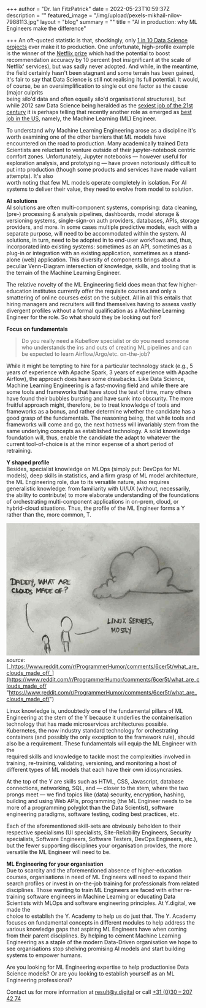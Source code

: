 +++
author = "Dr. Ian FitzPatrick"
date = 2022-05-23T10:59:37Z
description = ""
featured_image = "/img/upload/pexels-mikhail-nilov-7988113.jpg"
layout = "blog"
summary = ""
title = "AI in production: why ML Engineers make the difference"

+++
An oft-quoted statistic is that, shockingly, only [1 in 10 Data Science projects](https://venturebeat.com/2019/07/19/why-do-87-of-data-science-projects-never-make-it-into-production/ "https://venturebeat.com/2019/07/19/why-do-87-of-data-science-projects-never-make-it-into-production/") ever make it to production. One unfortunate, high-profile example is the winner of the [Netflix prize](https://www.wired.com/2012/04/netflix-prize-costs/ "https://www.wired.com/2012/04/netflix-prize-costs/") which had the potential to boost recommendation accuracy by 10 percent (not insignificant at the scale of Netflix' services), but was sadly never adopted. And while, in the meantime, the field certainly hasn't been stagnant and some terrain has been gained, it's fair to say that Data Science is still not realising its full potential. It would, of course, be an oversimplification to single out one factor as the cause (major culprits  
being silo'd data and often equally silo'd organisational structures), but while 2012 saw Data Science being heralded as the [sexiest job of the 21st century](https://hbr.org/2012/10/data-scientist-the-sexiest-job-of-the-21st-century "https://hbr.org/2012/10/data-scientist-the-sexiest-job-of-the-21st-century") it is perhaps telling that recently another role as emerged as [best job in the US](https://www.forbes.com/sites/louiscolumbus/2019/03/17/machine-learning-engineer-is-the-best-job-in-the-u-s-according-to-indeed/?sh=14324857bb0a "https://www.forbes.com/sites/louiscolumbus/2019/03/17/machine-learning-engineer-is-the-best-job-in-the-u-s-according-to-indeed/?sh=14324857bb0a"), namely, the Machine Learning (ML) Engineer.

To understand why Machine Learning Engineering arose as a discipline it's worth examining one of the other barriers that ML models have encountered on the road to production. Many academically trained Data Scientists are reluctant to venture outside of their jupyter-notebook centric comfort zones. Unfortunately, Jupyter notebooks — however useful for exploration analysis, and prototyping — have proven notoriously difficult to put into production (though some products and services have made valiant attempts). It's also  
worth noting that few ML models operate completely in isolation. For AI systems to deliver their value, they need to evolve from model to solution.

**AI solutions**  
AI solutions are often multi-component systems, comprising: data cleaning, (pre-) processing & analysis pipelines, dashboards, model storage & versioning systems, single-sign-on auth providers, databases, APIs, storage providers, and more. In some cases multiple predictive models, each with a separate purpose, will need to be accommodated within the system. AI  
solutions, in turn, need to be adopted in to end-user workflows and, thus, incorporated into existing systems: sometimes as an API, sometimes as a plug-in or integration with an existing application, sometimes as a stand-alone (web) application. This diversity of components brings about a peculiar Venn-Diagram intersection of knowledge, skills, and tooling that is the terrain of the Machine Learning Engineer.

The relative novelty of the ML Engineering field does mean that few higher-education institutes currently offer the requisite courses and only a smattering of online courses exist on the subject. All in all this entails that hiring managers and recruiters will find themselves having to assess vastly divergent profiles without a formal qualification as a Machine Learning Engineer for the role. So what should they be looking out for?

**Focus on fundamentals**

> Do you really need a Kubeflow specialist or do you need someone who understands the ins and outs of creating ML pipelines and can be expected to learn Airflow/Argo/etc. on-the-job?

While it might be tempting to hire for a particular technology stack (e.g., 5 years of experience with Apache Spark, 3 years of experience with Apache Airflow), the approach does have some drawbacks. Like Data Science, Machine Learning Engineering is a fast-moving field and while there are some tools and frameworks that have stood the test of time, many others have found their bubbles bursting and have sunk into obscurity. The more fruitful approach might, therefore, be to treat knowledge of tools and frameworks as a bonus, and rather determine whether the candidate has a good grasp of the fundamentals. The reasoning being, that while tools and frameworks will come and go, the next hotness will invariably stem from the same underlying concepts as established technology. A solid knowledge  
foundation will, thus, enable the candidate the adapt to whatever the current tool-of-choice is at the minor expense of a short period of retraining.

**Y shaped profile**  
Besides, specialist knowledge on MLOps (simply put: DevOps for ML models), deep skills in statistics, and a firm grasp of ML model architecture, the ML Engineering role, due to its versatile nature, also requires generalistic knowledge: from familiarity with UI/UX (without, necessarily, the ability to contribute) to more elaborate understanding of the foundations of orchestrating multi-component applications in on-prem, cloud, or  
hybrid-cloud situations. Thus, the profile of the ML Engineer forms a Y rather than the, more common, T.

![](/img/upload/blog-y-digital.jpg)  
_source:_ [_https://www.reddit.com/r/ProgrammerHumor/comments/6cer5t/what_are_clouds_made_of/_](https://www.reddit.com/r/ProgrammerHumor/comments/6cer5t/what_are_clouds_made_of/ "https://www.reddit.com/r/ProgrammerHumor/comments/6cer5t/what_are_clouds_made_of/")

Linux knowledge is, undoubtedly one of the fundamental pillars of ML Engineering at the stem of the Y because it underlies the containerisation technology that has made microservices architectures possible. Kubernetes, the now industry standard technology for orchestrating containers (and possibly the only exception to the framework rule), should also be a requirement. These fundamentals will equip the ML Engineer with the  
required skills and knowledge to tackle most the complexities involved in training, re-training, validating, versioning, and monitoring a host of different types of ML models that each have their own idiosyncrasies.

At the top of the Y are skills such as HTML, CSS, Javascript, database connections, networking, SQL, and — closer to the stem, where the two prongs meet — we find topics like (data) security, encryption, hashing, building and using Web APIs, programming (the ML Engineer needs to be more of a programming polyglot than the Data Scientist), software  
engineering paradigms, software testing, coding best practices, etc.

Each of the aforementioned skill-sets are obviously beholden to their respective specialisms (UI specialists, Site-Reliability Engineers, Security specialists, Software Engineers, Software Testers, DevOps Engineers, etc.), but the fewer supporting disciplines your organisation provides, the more versatile the ML Engineer will need to be.

**ML Engineering for your organisation**  
Due to scarcity and the aforementioned absence of higher-education courses, organisations in need of ML Engineers will need to expand their search profiles or invest in on-the-job training for professionals from related disciplines. Those wanting to train ML Engineers are faced with either re-training software engineers in Machine Learning or educating Data Scientists with MLOps and software engineering principles. At Y.digital, we made the  
choice to establish the Y. Academy to help us do just that. The Y. Academy focuses on fundamental concepts in different modules to help address the various knowledge gaps that aspiring ML Engineers have when coming from their parent disciplines. By helping to cement Machine Learning Engineering as a staple of the modern Data-Driven organisation we hope to see organisations stop shelving promising AI models and start building systems to empower humans.

Are you looking for ML Engineering expertise to help productionise Data Science models? Or are you looking to establish yourself as an ML Engineering professional?

Contact us for more information at result@y.digital or call [+31 (0)30 – 207 42 74](tel:+31302074274)